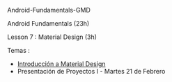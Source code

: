 Android-Fundamentals-GMD

Android Fundamentals (23h)

Lesson 7 : Material Design (3h)

Temas :

 - [Introducción a Material Design](https://github.com/TeclaLabsPeruTraining/Android-Fundamentals-GMD/blob/Lesson7/MaterialDesign.md)
 - Presentación de Proyectos I - Martes 21 de Febrero
